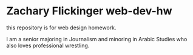 # Zachary Flickinger web-dev-hw

this repository is for web design homework.

I am a senior majoring in Journalism and minoring in Arabic Studies who also loves professional wrestling.
